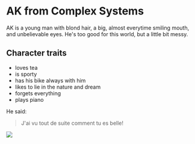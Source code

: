 # AK from Complex Systems

AK is a young man with blond hair, a big, almost everytime smiling mouth, and unbelievable eyes. He's too good for this world, but a little bit messy.

## Character traits

* loves tea
* is sporty
* has his bike always with him
* likes to lie in the nature and dream
* forgets everything
* plays piano

He said:

> J'ai vu tout de suite comment tu es belle!

<img src="anycok.github.io/ImageFromAK.png"/>